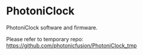 # PhotoniClock
PhotoniClock software and firmware.

Please refer to temporary repo: https://github.com/photonicfusion/PhotoniClock_tmp
